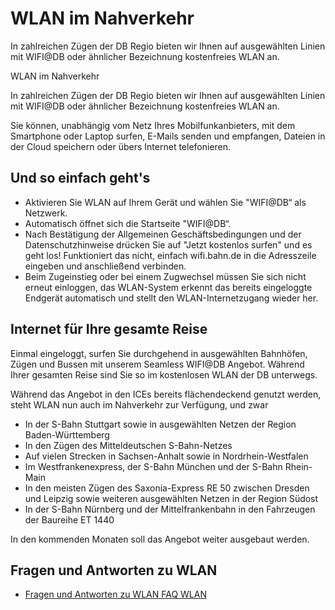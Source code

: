 WLAN im Nahverkehr
==========

In zahlreichen Zügen der DB Regio bieten wir Ihnen auf ausgewählten Linien mit WIFI@DB oder ähnlicher Bezeichnung kostenfreies WLAN an.

WLAN im Nahverkehr

In zahlreichen Zügen der DB Regio bieten wir Ihnen auf ausgewählten Linien mit WIFI@DB oder ähnlicher Bezeichnung kostenfreies WLAN an.

Sie können, unabhängig vom Netz Ihres Mobilfunkanbieters, mit dem Smartphone oder Laptop surfen, E-Mails senden und empfangen, Dateien in der Cloud speichern oder übers Internet telefonieren.

Und so einfach geht's
----------

* Aktivieren Sie WLAN auf Ihrem Gerät und wählen Sie "WIFI@DB“ als Netzwerk.
* Automatisch öffnet sich die Startseite "WIFI@DB“.
* Nach Bestätigung der Allgemeinen Geschäftsbedingungen und der Datenschutzhinweise drücken Sie auf "Jetzt kostenlos surfen" und es geht los! Funktioniert das nicht, einfach wifi.bahn.de in die Adresszeile eingeben und anschließend verbinden.
* Beim Zugeinstieg oder bei einem Zugwechsel müssen Sie sich nicht erneut einloggen, das WLAN-System erkennt das bereits eingeloggte Endgerät automatisch und stellt den WLAN-Internetzugang wieder her.

Internet für Ihre gesamte Reise
----------

Einmal eingeloggt, surfen Sie durchgehend in ausgewählten Bahnhöfen, Zügen und Bussen mit unserem Seamless WIFI@DB Angebot. Während Ihrer gesamten Reise sind Sie so im kostenlosen WLAN der DB unterwegs.

Während das Angebot in den ICEs bereits flächendeckend genutzt werden, steht WLAN nun auch im Nahverkehr zur Verfügung, und zwar

* In der S-Bahn Stuttgart sowie in ausgewählten Netzen der Region Baden-Württemberg
* In den Zügen des Mitteldeutschen S-Bahn-Netzes
* Auf vielen Strecken in Sachsen-Anhalt sowie in Nordrhein-Westfalen
* Im Westfrankenexpress, der S-Bahn München und der S-Bahn Rhein-Main
* In den meisten Zügen des Saxonia-Express RE 50 zwischen Dresden und Leipzig sowie weiteren ausgewählten Netzen in der Region Südost
* In der S-Bahn Nürnberg und der Mittelfrankenbahn in den Fahrzeugen der Baureihe ET 1440

In den kommenden Monaten soll das Angebot weiter ausgebaut werden.

Fragen und Antworten zu WLAN
----------

* [Fragen und Antworten zu WLAN FAQ WLAN](https://bahn.de/faq/pk/service/waehrend-der-reise/wlan)
